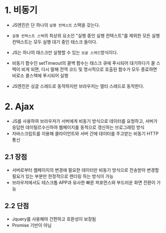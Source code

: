 # 1. 비동기 

- JS엔진은 단 하나의 ```실행 컨텍스트``` 스택을 갖는다.
- ```실행 컨텍스트 스택```의 최상위 요소인 "실행 중인 실행 컨텍스트"를 제외한 모든 실행 컨텍스트는 모두 실행 대기 중인 태스크 들이다.
- JS는 하나의 태스크만 실행할 수 있는 ```싱글 스레드```방식이다.
- 비동기 함수인 setTimeout의 콜백 함수는 태스크 큐에 푸시되어 대기하다가 콜 스택이 비게 되면, 다시 말해 전역 코드 및 명시적으로 호출된 함수가 모두 종료하면 비로소 콜스택에 푸시되어 실행

- JS엔진은 싱글 스레드로 동작하지만 브라우저는 멀티 스레드로 동작한다.


# 2. Ajax

- JS를 사용하여 브라우저가 서버에게 비동기 방식으로 데이터를 요청하고, 서버가 응답한 데이털르수신하여 웹페이지를 동적으로 갱신하는 브로그래밍 방식
- 자바스크립트를 이용해 클라이언트와 서버 간에 데이터를 주고받는 비동기 HTTP 통신

## 2.1 장점

- 서버로부터 웹페이지의 변경에 필요한 데이터만 비동기 방식으로 전송받아 변경할 필요가 있는 부분만 한정적으로 렌더링 하는 방식이 가능
- 브라우저에서도 테스크톱 APP과 유사한 빠른 퍼포먼스와 부드러운 화면 전환이 가능


## 2.2 단점
- Jquery를 사용해야 간편하고 호환성이 보장됨
- Promise 기반이 아님
